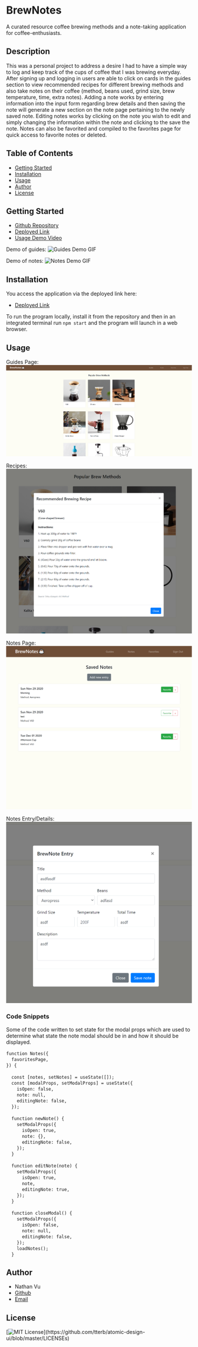 # BrewNotes
A curated resource coffee brewing methods and a note-taking application for coffee-enthusiasts.

## Description
This was a personal project to address a desire I had to have a simple way to log and keep track of the cups of coffee that I was brewing everyday. After signing up and logging in users are able to click on cards in the guides section to view recommended recipes for different brewing methods and also take notes on their coffee (method, beans used, grind size, brew temperature, time, extra notes). Adding a note works by entering information into the input form regarding brew details and then saving the note will generate a new section on the note page pertaining to the newly saved note. Editing notes works by clicking on the note you wish to edit and simply changing the information within the note and clicking to the save the note. Notes can also be favorited and compiled to the favorites page for quick access to favorite notes or deleted.

## Table of Contents
* [Getting Started](#getting-started)
* [Installation](#installation)
* [Usage](#usage)
* [Author](#author)
* [License](#license)

## Getting Started
* [Github Repository](https://github.com/nathanmvu/brew-notes)
* [Deployed Link](https://brewnotes.herokuapp.com/)
* [Usage Demo Video](https://drive.google.com/file/d/1xFScKjhdxmcCBwr5CxhvDfLU9La1qZeU/view)

Demo of guides:
![Guides Demo GIF](./assets/demo1.gif)

Demo of notes:
![Notes Demo GIF](./assets/demo2.gif)

## Installation
You access the application via the deployed link here:
* [Deployed Link](https://brewnotes.herokuapp.com/)

To run the program locally, install it from the repository and then in an integrated terminal run
`npm start`
and the program will launch in a web browser. 

## Usage
Guides Page:
![](./assets/guidesPage.png)

Recipes: 
![](./assets/cardModal.png)

Notes Page:
![](./assets/savedNotes.png)

Notes Entry/Details:
![](./assets/noteModal.png)

### Code Snippets
Some of the code written to set state for the modal props which are used to determine what state the note modal should be in and how it should be displayed.
```
function Notes({
  favoritesPage,
}) {

  const [notes, setNotes] = useState([]);
  const [modalProps, setModalProps] = useState({
    isOpen: false,
    note: null,
    editingNote: false,
  });

  function newNote() {
    setModalProps({
      isOpen: true,
      note: {},
      editingNote: false,
    });
  }

  function editNote(note) {
    setModalProps({
      isOpen: true,
      note,
      editingNote: true,
    });
  }

  function closeModal() {
    setModalProps({
      isOpen: false,
      note: null,
      editingNote: false,
    });
    loadNotes();
  }
```

## Author
* Nathan Vu
* [Github](https://github.com/nathanmvu)
* [Email](mailto:nathanvu99@gmail.com)

## License
[![MIT License](https://img.shields.io/apm/l/atomic-design-ui.svg?)](https://github.com/tterb/atomic-design-ui/blob/master/LICENSEs)